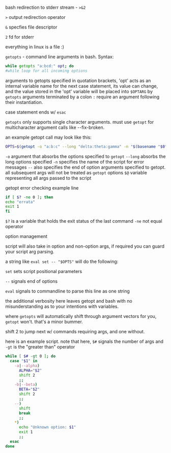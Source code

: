 bash redirection to stderr stream - `>&2`

`>` output redirection operator

`&` specfies file descriptor 

`2` fd for stderr

everything in linux is a file :)

`getopts` - command line arguments in bash. 
Syntax:

```bash
while getopts "a:bcd:" opt; do
#while loop for all incoming options
```

arguments to getopts specified in quotation brackets, 'opt' acts as an internal variable name for the next case statement, its value can change, and the value stored in the 'opt' variable will be placed into `$OPTARG` by `getopts`
arguments terminated by a colon `:` require an argument following their instantiation.

case statement ends w/ `esac`

`getopts` only supports single character arguments. must use `getopt` for 
multicharacter argument calls like --fix-broken. 

an example getopt call may look like this:

```bash
OPTS=$(getopt -o "a:b:c" --long "delta:theta:gamma" -n "$(basename "$0")" -- "$@")

```

`-o`      argument that  absorbs the options specified to `getopt`
`--long`  absorbs the long options specified
`-n`      specifies the name of the script for error messages
`--`      also specifies the end of option arguments specified to getopt. all subsequent args will not be treated as `getopt` options
`$@`      variable representing all args passed to the script

getopt error checking example line

```bash 
if [ $? -ne 0 ]; then
echo "errata"
exit 1
fi
```
`$?`   is a variable that holds the exit status of the last command
`-ne`  not equal operator

option management

script will also take in option and non-option args, if required you can guard your script arg parsing.

a string like ``` eval set -- "$OPTS" ```
will do the following:

`set`   sets script positional parameters

`--`    signals end of options

`eval`  signals to commandline to parse this line as one string

the additional verbosity here leaves getopt and bash with no misunderstanding as to your intentions with variables.

where `getopts` will automatically shift through argument vectors for you, `getopt` won't. that's a minor bummer.

shift 2 to jump next w/ commands requiring args, and one without.

here is an example script. note that here, `$#` signals the number of args and `-gt` is the "greater than" operator

```bash
while [ $# -gt 0 ]; do
  case "$1" in
    -a|--alpha)
      ALPHA="$2"
      shift 2
      ;;
    -b|--beta)
      BETA="$2"
      shift 2
      ;;
    --)
      shift
      break
      ;;
    *)
      echo "Unknown option: $1"
      exit 1
      ;;
  esac
done
```
